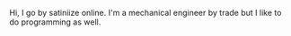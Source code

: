 Hi, I go by satiniize online. I'm a mechanical engineer by trade but I like to do programming as well.

